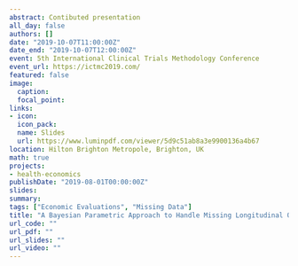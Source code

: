 ```yaml
---
abstract: Contibuted presentation
all_day: false
authors: []
date: "2019-10-07T11:00:00Z"
date_end: "2019-10-07T12:00:00Z"
event: 5th International Clinical Trials Methodology Conference
event_url: https://ictmc2019.com/
featured: false
image:
  caption: 
  focal_point: 
links:
- icon: 
  icon_pack: 
  name: Slides
  url: https://www.luminpdf.com/viewer/5d9c51ab8a3e9900136a4b67
location: Hilton Brighton Metropole, Brighton, UK
math: true
projects:
- health-economics
publishDate: "2019-08-01T00:00:00Z"
slides: 
summary: 
tags: ["Economic Evaluations", "Missing Data"]
title: "A Bayesian Parametric Approach to Handle Missing Longitudinal Outcome Data in Trial-Based Health Economic Evaluations"
url_code: ""
url_pdf: ""
url_slides: ""
url_video: ""
---
```





